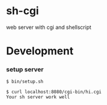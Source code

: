 # sh-cgi
web server with cgi and shellscript

# Development

### setup server

```terminal
$ bin/setup.sh
```

```terminal
$ curl localhost:8080/cgi-bin/hi.cgi
Your sh server work well
```
